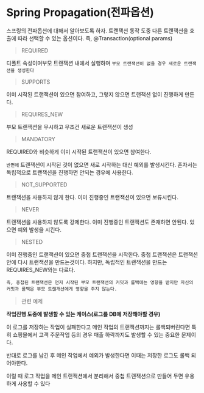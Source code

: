 # Spring Propagation(전파옵션)

스프링의 전파옵션에 대해서 알아보도록 하자. 트랜잭션 동작 도중 다른 트랜잭션을 호출에 따라 선택할 수 있는 옵션이다.
즉, @Transaction(optional params)

> REQUIRED 

디폴트 속성이며부모 트랜잭션 내에서 실행하며 `부모 트랜잭션이 없을 경우 새로운 트랜잭션을 생성한다`

> SUPPORTS

이미 시작된 트랜잭션이 있으면 참여하고, 그렇지 않으면 트랜잭션 없이 진행하게 만든다.

> REQUIRES_NEW

부모 트랜잭션을 무시하고 무조건 새로운 트랜잭션이 생성

> MANDATORY

REQUIRED와 비슷하게 이미 시작된 트랜잭션이 있으면 참여한다.

`반면에` 트랜잭션이 시작된 것이 없으면 새로 시작하는 대신 예외를 발생시킨다.
혼자서는 독립적으로 트랜잭션을 진행하면 안되는 경우에 사용한다.

> NOT_SUPPORTED

트랜잭션을 사용하지 않게 한다. 이미 진행중인 트랜잭션이 있으면 보류시킨다.

> NEVER

트랜잭션을 사용하지 않도록 강제한다. 이미 진행중인 트랜잭션도 존재하면 안된다. 있으면 예외 발생을 시킨다.

> NESTED 

이미 진행중인 트랜잭션이 있으면 중첩 트랜잭션을 시작한다. 중첩 트랜잭션은 트랜잭션안에 다시 트랜잭션을 만드는것이다.
하지만, 독립적인 트랜잭션을 만드는 REQUIRES_NEW와는 다르다.

`즉, 중첩된 트랜잭션은 먼저 시작된 부모 트랜잭션의 커밋과 롤백에는 영향을 받지만 자신의 커밋과 롤백은 부모 트랝개션에게 영향을 주지 않는다.`


> 관련 예제 

**작업진행 도중에 발생할 수 있는 케이스(로그를 DB에 저장해야할 경우)**

이 로그를 저장하는 작업이 실패한다고 메인 작업의 트랜잭션까지는 롤백되버린다면 특히 쇼핑몰에서 고객 주문작업 등의 경우 매출 하락까지도 발생할 수 있는 중요한 문제이다.

반대로 로그를 남긴 후 메인 작업에서 예외가 발생한다면 이때는 저장한 로그도 롤백 되어야한다.

이럴 때 로그 작업을 메인 트랜잭션에서 분리해서 중첩 트랜잭션으로 만들어 두면 유용하게 사용할 수 있다










